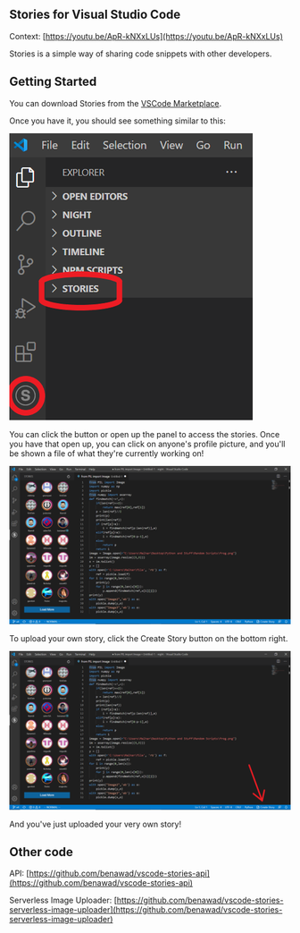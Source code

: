 ## Stories for Visual Studio Code

Context: [https://youtu.be/ApR-kNXxLUs](https://youtu.be/ApR-kNXxLUs)

Stories is a simple way of sharing code snippets with other developers.

## Getting Started

You can download Stories from the [VSCode Marketplace](https://marketplace.visualstudio.com/items?itemName=benawad.stories).

Once you have it, you should see something similar to this:

![stories UI](readme-pics/location.png)

You can click the button or open up the panel to access the stories. Once you have that open up, you can click on anyone's profile picture, and you'll be shown a file of what they're currently working on!

![stories view](readme-pics/view.png)

To upload your own story, click the Create Story button on the bottom right.

![stories upload](readme-pics/upload.png)

And you've just uploaded your very own story!

## Other code

API: [https://github.com/benawad/vscode-stories-api](https://github.com/benawad/vscode-stories-api)

Serverless Image Uploader: [https://github.com/benawad/vscode-stories-serverless-image-uploader](https://github.com/benawad/vscode-stories-serverless-image-uploader)
